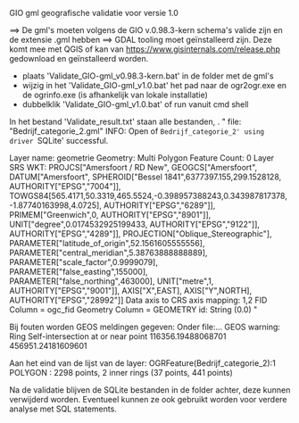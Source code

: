 GIO gml geografische validatie voor versie 1.0

==> De gml's moeten volgens de GIO v.0.98.3-kern schema's valide zijn en de extensie .gml hebben
==> GDAL tooling moet geïnstalleerd zijn. Deze komt mee met QGIS of kan van https://www.gisinternals.com/release.php gedownload en geïnstalleerd worden.

- plaats 'Validate_GIO-gml_v0.98.3-kern.bat' in de folder met de gml's
- wijzig in het 'Validate_GIO-gml_v1.0.bat' het pad naar de ogr2ogr.exe en de ogrinfo.exe (is afhankelijk van lokale installatie)
- dubbelklik 'Validate_GIO-gml_v1.0.bat' of run vanuit cmd shell

In het bestand 'Validate_result.txt' staan alle bestanden, .
"
file: "Bedrijf_categorie_2.gml"
INFO: Open of `Bedrijf_categorie_2'
      using driver `SQLite' successful.

Layer name: geometrie
Geometry: Multi Polygon
Feature Count: 0
Layer SRS WKT:
PROJCS["Amersfoort / RD New",
    GEOGCS["Amersfoort",
        DATUM["Amersfoort",
            SPHEROID["Bessel 1841",6377397.155,299.1528128,
                AUTHORITY["EPSG","7004"]],
            TOWGS84[565.4171,50.3319,465.5524,-0.398957388243,0.343987817378,-1.87740163998,4.0725],
            AUTHORITY["EPSG","6289"]],
        PRIMEM["Greenwich",0,
            AUTHORITY["EPSG","8901"]],
        UNIT["degree",0.0174532925199433,
            AUTHORITY["EPSG","9122"]],
        AUTHORITY["EPSG","4289"]],
    PROJECTION["Oblique_Stereographic"],
    PARAMETER["latitude_of_origin",52.1561605555556],
    PARAMETER["central_meridian",5.38763888888889],
    PARAMETER["scale_factor",0.9999079],
    PARAMETER["false_easting",155000],
    PARAMETER["false_northing",463000],
    UNIT["metre",1,
        AUTHORITY["EPSG","9001"]],
    AXIS["X",EAST],
    AXIS["Y",NORTH],
    AUTHORITY["EPSG","28992"]]
Data axis to CRS axis mapping: 1,2
FID Column = ogc_fid
Geometry Column = GEOMETRY
id: String (0.0)
"

Bij fouten worden GEOS meldingen gegeven:
Onder file:...
GEOS warning: Ring Self-intersection at or near point 116356.19488068701 456951.24181609601

Aan het eind van de lijst van de layer:
OGRFeature(Bedrijf_categorie_2):1
  POLYGON : 2298 points, 2 inner rings (37 points, 441 points)

Na de validatie blijven de SQLite bestanden in de folder achter, deze kunnen verwijderd worden.
Eventueel kunnen ze ook gebruikt worden voor verdere analyse met SQL statements.